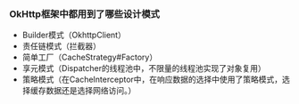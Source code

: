 ### OkHttp框架中都用到了哪些设计模式

- Builder模式（OkhttpClient）
- 责任链模式（拦截器）
- 简单工厂（CacheStrategy#Factory）
- 享元模式（Dispatcher的线程池中，不限量的线程池实现了对象复用）
- 策略模式（在CacheInterceptor中，在响应数据的选择中使用了策略模式，选择缓存数据还是选择网络访问。）
